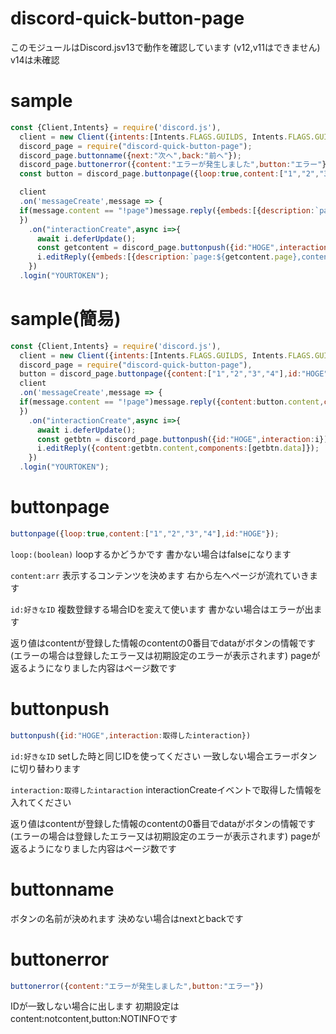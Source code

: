 # discord-quick-button-page
このモジュールはDiscord.jsv13で動作を確認しています
(v12,v11はできません)
v14は未確認

# sample

```js
const {Client,Intents} = require('discord.js'),
  client = new Client({intents:[Intents.FLAGS.GUILDS, Intents.FLAGS.GUILD_MESSAGES]}),
  discord_page = require("discord-quick-button-page");
  discord_page.buttonname({next:"次へ",back:"前へ"});
  discord_page.buttonerror({content:"エラーが発生しました",button:"エラー"});
  const button = discord_page.buttonpage({loop:true,content:["1","2","3","4"],id:"HOGE"});

  client
  .on('messageCreate',message => {
  if(message.content == "!page")message.reply({embeds:[{description:`page:${button.page},content:${button.content}`}],components:[button.data]});
  })
    .on("interactionCreate",async i=>{
      await i.deferUpdate();
      const getcontent = discord_page.buttonpush({id:"HOGE",interaction:i});
      i.editReply({embeds:[{description:`page:${getcontent.page},content:${getcontent.content}`}],components:[getcontent.data]})
    })
  .login("YOURTOKEN");
```

# sample(簡易)
```js
const {Client,Intents} = require('discord.js'),
  client = new Client({intents:[Intents.FLAGS.GUILDS, Intents.FLAGS.GUILD_MESSAGES]}),
  discord_page = require("discord-quick-button-page"),
  button = discord_page.buttonpage({content:["1","2","3","4"],id:"HOGE"});
  client
  .on('messageCreate',message => {
  if(message.content == "!page")message.reply({content:button.content,components:[button.data]});
  })
    .on("interactionCreate",async i=>{
      await i.deferUpdate();
      const getbtn = discord_page.buttonpush({id:"HOGE",interaction:i});
      i.editReply({content:getbtn.content,components:[getbtn.data]});
    })
  .login("YOURTOKEN");
```
# buttonpage
```js
buttonpage({loop:true,content:["1","2","3","4"],id:"HOGE"});
```
`loop:(boolean)`
loopするかどうかです
書かない場合はfalseになります

`content:arr`
表示するコンテンツを決めます
右から左へページが流れていきます

`id:好きなID`
複数登録する場合IDを変えて使います
書かない場合はエラーが出ます

返り値はcontentが登録した情報のcontentの0番目でdataがボタンの情報です(エラーの場合は登録したエラー又は初期設定のエラーが表示されます)
pageが返るようになりました内容はページ数です
# buttonpush
```js
buttonpush({id:"HOGE",interaction:取得したinteraction})
```
`id:好きなID`
setした時と同じIDを使ってください
一致しない場合エラーボタンに切り替わります

`interaction:取得したintaraction`
interactionCreateイベントで取得した情報を入れてください

返り値はcontentが登録した情報のcontentの0番目でdataがボタンの情報です(エラーの場合は登録したエラー又は初期設定のエラーが表示されます)
pageが返るようになりました内容はページ数です
# buttonname
ボタンの名前が決めれます
決めない場合はnextとbackです

# buttonerror
```js
buttonerror({content:"エラーが発生しました",button:"エラー"})
```
IDが一致しない場合に出します
初期設定はcontent:notcontent,button:NOTINFOです


